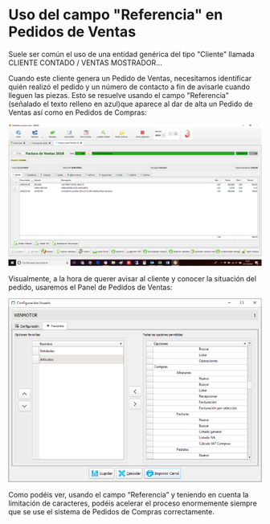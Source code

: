 # Uso del campo "Referencia" en Pedidos de Ventas

Suele ser común el uso de una entidad genérica del tipo "Cliente" llamada CLIENTE CONTADO / VENTAS MOSTRADOR... 

Cuando este cliente genera un Pedido de Ventas, necesitamos identificar quién realizó el pedido y un número de contacto a fin de avisarle cuando lleguen las piezas. Esto se resuelve usando el campo "Referencia" \(señalado el texto relleno en azul\)que aparece al dar de alta un Pedido de Ventas así como en Pedidos de Compras:

![](../../.gitbook/assets/image%20%28119%29.png)

Visualmente, a la hora de querer avisar al cliente y conocer la situación del pedido, usaremos el Panel de Pedidos de Ventas:

![](../../.gitbook/assets/image%20%28351%29.png)

Como podéis ver, usando el campo “Referencia” y teniendo en cuenta la limitación de caracteres, podéis acelerar el proceso enormemente siempre que se use el sistema de Pedidos de Compras correctamente.

